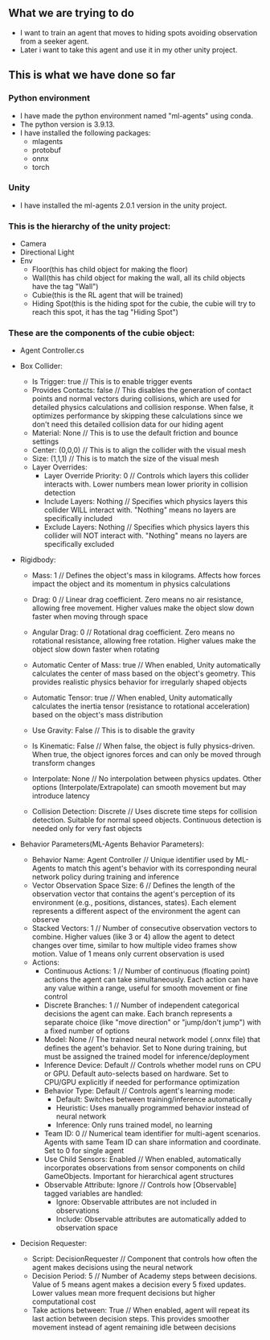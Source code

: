 ## What we are trying to do
- I want to train an agent that moves to hiding spots avoiding observation from a seeker agent.
- Later i want to take this agent and use it in my other unity project.

## This is what we have done so far
### Python environment
- I have made the python environment named "ml-agents" using conda.
- The python version is 3.9.13.
- I have installed the following packages:
  - mlagents
  - protobuf
  - onnx
  - torch

### Unity
- I have installed the ml-agents 2.0.1 version in the unity project.

### This is the hierarchy of the unity project:
- Camera
- Directional Light
- Env
    - Floor(this has child object for making the floor)
    - Wall(this has child object for making the wall, all its child objects have the tag "Wall")
    - Cubie(this is the RL agent that will be trained)
    - Hiding Spot(this is the hiding spot for the cubie, the cubie will try to reach this spot, it has the tag "Hiding Spot")


### These are the components of the cubie object:
- Agent Controller.cs

- Box Collider:
  - Is Trigger: true // This is to enable trigger events
  - Provides Contacts: false // This disables the generation of contact points and normal vectors during collisions, which are used for detailed physics calculations and collision response. When false, it optimizes performance by skipping these calculations since we don't need this detailed collision data for our hiding agent
  - Material: None // This is to use the default friction and bounce settings
  - Center: (0,0,0) // This is to align the collider with the visual mesh
  - Size: (1,1,1) // This is to match the size of the visual mesh
  - Layer Overrides: 
    - Layer Override Priority: 0 // Controls which layers this collider interacts with. Lower numbers mean lower priority in collision detection
    - Include Layers: Nothing // Specifies which physics layers this collider WILL interact with. "Nothing" means no layers are specifically included
    - Exclude Layers: Nothing // Specifies which physics layers this collider will NOT interact with. "Nothing" means no layers are specifically excluded
  
- Rigidbody:
  - Mass: 1 // Defines the object's mass in kilograms. Affects how forces impact the object and its momentum in physics calculations
  - Drag: 0 // Linear drag coefficient. Zero means no air resistance, allowing free movement. Higher values make the object slow down faster when moving through space
  - Angular Drag: 0 // Rotational drag coefficient. Zero means no rotational resistance, allowing free rotation. Higher values make the object slow down faster when rotating
  - Automatic Center of Mass: true // When enabled, Unity automatically calculates the center of mass based on the object's geometry. This provides realistic physics behavior for irregularly shaped objects
  - Automatic Tensor: true // When enabled, Unity automatically calculates the inertia tensor (resistance to rotational acceleration) based on the object's mass distribution
  - Use Gravity: False // This is to disable the gravity
  - Is Kinematic: False // When false, the object is fully physics-driven. When true, the object ignores forces and can only be moved through transform changes

  - Interpolate: None // No interpolation between physics updates. Other options (Interpolate/Extrapolate) can smooth movement but may introduce latency
  - Collision Detection: Discrete // Uses discrete time steps for collision detection. Suitable for normal speed objects. Continuous detection is needed only for very fast objects




- Behavior Parameters(ML-Agents Behavior Parameters):
  - Behavior Name: Agent Controller // Unique identifier used by ML-Agents to match this agent's behavior with its corresponding neural network policy during training and inference
  - Vector Observation Space Size: 6 // Defines the length of the observation vector that contains the agent's perception of its environment (e.g., positions, distances, states). Each element represents a different aspect of the environment the agent can observe
  - Stacked Vectors: 1 // Number of consecutive observation vectors to combine. Higher values (like 3 or 4) allow the agent to detect changes over time, similar to how multiple video frames show motion. Value of 1 means only current observation is used
  - Actions:
    - Continuous Actions: 1 // Number of continuous (floating point) actions the agent can take simultaneously. Each action can have any value within a range, useful for smooth movement or fine control
    - Discrete Branches: 1 // Number of independent categorical decisions the agent can make. Each branch represents a separate choice (like "move direction" or "jump/don't jump") with a fixed number of options
    - Model: None // The trained neural network model (.onnx file) that defines the agent's behavior. Set to None during training, but must be assigned the trained model for inference/deployment
    - Inference Device: Default // Controls whether model runs on CPU or GPU. Default auto-selects based on hardware. Set to CPU/GPU explicitly if needed for performance optimization
    - Behavior Type: Default // Controls agent's learning mode:
        - Default: Switches between training/inference automatically
        - Heuristic: Uses manually programmed behavior instead of neural network
        - Inference: Only runs trained model, no learning
    - Team ID: 0 // Numerical team identifier for multi-agent scenarios. Agents with same Team ID can share information and coordinate. Set to 0 for single agent
    - Use Child Sensors: Enabled // When enabled, automatically incorporates observations from sensor components on child GameObjects. Important for hierarchical agent structures
    - Observable Attribute: Ignore // Controls how [Observable] tagged variables are handled:
        - Ignore: Observable attributes are not included in observations
        - Include: Observable attributes are automatically added to observation space

- Decision Requester:
  - Script: DecisionRequester // Component that controls how often the agent makes decisions using the neural network
  - Decision Period: 5 // Number of Academy steps between decisions. Value of 5 means agent makes a decision every 5 fixed updates. Lower values mean more frequent decisions but higher computational cost
  - Take actions between: True // When enabled, agent will repeat its last action between decision steps. This provides smoother movement instead of agent remaining idle between decisions
